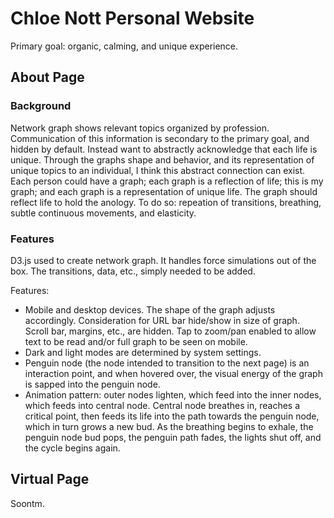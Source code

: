 # Chloe Nott Personal Website

Primary goal: organic, calming, and unique experience.

## About Page

### Background

Network graph shows relevant topics organized by profession. Communication of this information is secondary to the primary goal, and hidden by default. Instead want to abstractly acknowledge that each life is unique. Through the graphs shape and behavior, and its representation of unique topics to an individual, I think this abstract connection can exist. Each person could have a graph; each graph is a reflection of life; this is my graph; and each graph is a representation of unique life. The graph should reflect life to hold the anology. To do so: repeation of transitions, breathing, subtle continuous movements, and elasticity.

### Features

D3.js used to create network graph. It handles force simulations out of the box. The transitions, data, etc., simply needed to be added.

Features:

- Mobile and desktop devices. The shape of the graph adjusts accordingly. Consideration for URL bar hide/show in size of graph. Scroll bar, margins, etc., are hidden. Tap to zoom/pan enabled to allow text to be read and/or full graph to be seen on mobile.
- Dark and light modes are determined by system settings.
- Penguin node (the node intended to transition to the next page) is an interaction point, and when hovered over, the visual energy of the graph is sapped into the penguin node.
- Animation pattern: outer nodes lighten, which feed into the inner nodes, which feeds into central node. Central node breathes in, reaches a critical point, then feeds its life into the path towards the penguin node, which in turn grows a new bud. As the breathing begins to exhale, the penguin node bud pops, the penguin path fades, the lights shut off, and the cycle begins again.

## Virtual Page

Soontm.
